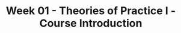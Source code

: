 ---
layout: single_embed_slide
title: "Week 01 - Theories of Practice I - Course Introduction"
presentation_id: p6l55j
canonical_url: /presentations/p6l55j/
slides:
  - slide_name: ../deck-3498-large-0.jpeg
    slide_thumbnail: ../deck-3498-thumb-0.jpeg
    slide_text: >
      Introduction to Theories of Practice I Understanding Generalist and Cross Cultural Practice Jacob Campbell, LICSW Heritage University Theories of Practice I SOWK 486 Fall 2019

  - slide_name: ../deck-3498-large-1.jpeg
    slide_thumbnail: ../deck-3498-thumb-1.jpeg
    slide_text: >
      Home Makeover Minions Short Jacob Campbell, LICSW Heritage University SOWK 486 Fall 2019 Theories of Practice I

  - slide_name: ../deck-3498-large-2.jpeg
    slide_thumbnail: ../deck-3498-thumb-2.jpeg
    slide_text: >
      Agenda • Getting to now each other • Reviewing syllabus Jacob Campbell, LICSW Heritage University SOWK 486 Fall 2019 Theories of Practice I

  - slide_name: ../deck-3498-large-3.jpeg
    slide_thumbnail: ../deck-3498-thumb-3.jpeg
    slide_text: >
      Instructor Introduction • Educational Experience • Work History • Outside Practice • Interests Jacob Campbell, LICSW Heritage University SOWK 486 Fall 2019 Theories of Practice I

  - slide_name: ../deck-3498-large-4.jpeg
    slide_thumbnail: ../deck-3498-thumb-4.jpeg
    slide_text: >
      PollEv.com/campjacob Jacob Campbell, LICSW Heritage University SOWK 486 Fall 2019 Theories of Practice I

  - slide_name: ../deck-3498-large-5.jpeg
    slide_thumbnail: ../deck-3498-thumb-5.jpeg
    slide_text: >
      Peer Interviews • Name • Family or work information • Hopes for future career • Secret talent, hobby, or interesting fact Jacob Campbell, LICSW Heritage University SOWK 486 Fall 2019 Theories of Practice I

  - slide_name: ../deck-3498-large-6.jpeg
    slide_thumbnail: ../deck-3498-thumb-6.jpeg
    slide_text: >
      Managing Expectations What are your expectations? Jacob Campbell, LICSW Heritage University SOWK 486 Fall 2019 Theories of Practice I

  - slide_name: ../deck-3498-large-7.jpeg
    slide_thumbnail: ../deck-3498-thumb-7.jpeg
    slide_text: >
      Managing Expectations You’re Happy You’re Not Happy I’m not Happy Jacob Campbell, LICSW Heritage University I’m Happy SOWK 486 Fall 2019 Theories of Practice I

  - slide_name: ../deck-3498-large-8.jpeg
    slide_thumbnail: ../deck-3498-thumb-8.jpeg
    slide_text: >
      
  - slide_name: ../deck-3498-large-9.jpeg
    slide_thumbnail: ../deck-3498-thumb-9.jpeg
    slide_text: >
      Reviewing Syllabus Jacob Campbell, LICSW Heritage University SOWK 486 Fall 2019 Theories of Practice I

  - slide_name: ../deck-3498-large-10.jpeg
    slide_thumbnail: ../deck-3498-thumb-10.jpeg
    slide_text: >
      Implement skills related to communication skills and effecting change. Practice Jacob Campbell, LICSW Heritage University Theory Learn about generalist social work theories for working with individuals. SOWK 486 Fall 2019 Theories of Practice I

  - slide_name: ../deck-3498-large-11.jpeg
    slide_thumbnail: ../deck-3498-thumb-11.jpeg
    slide_text: >
      Text Book Jacob Campbell, LICSW Heritage University Helpful Resources SOWK 486 Fall 2019 Theories of Practice I

  - slide_name: ../deck-3498-large-12.jpeg
    slide_thumbnail: ../deck-3498-thumb-12.jpeg
    slide_text: >
      Demonstrate Ethical and Professional Behavior Engage Diversity and Difference in Practice Advance Human Rights and Social, Economic, and Environmental Justice Engage in Practice-informed Research and Research-informed Practice Engage in Policy Practice Engage with Individuals, Families, Groups, Organizations, and Communities Assess Individuals, Families, Groups, Organizations, and Communities Intervene with Individuals, Families, Groups, Organizations, and Communities Evaluate Practice with Individuals, Families, Groups, Organizations, and Communities Competencies & Objectives Jacob Campbell, LICSW Heritage University SOWK 486 Fall 2019 Theories of Practice I

  - slide_name: ../deck-3498-large-13.jpeg
    slide_thumbnail: ../deck-3498-thumb-13.jpeg
    slide_text: >
      Format of the Class Large Group Discussion Role-Play & Practice Lab Days Small Group Discussion Lecture Format Jacob Campbell, LICSW Heritage University SOWK 486 Fall 2019 Theories of Practice I

  - slide_name: ../deck-3498-large-14.jpeg
    slide_thumbnail: ../deck-3498-thumb-14.jpeg
    slide_text: >
      Assignments Points Assignment 01: In-Class Participation Assignment 02: Reading Quizzes Assignment 03: Generalist Intervention Assignment Assignment 04a: Interviewing Skills Video Role-Play Assignment 04b: Interviewing Skills Reflection Paper 13% 25% 13% 25% 25% 10% Assignment 05 [Extra Credit Assignment]: Evidence-Based Practice for Assessments or Generalist Practice Jacob Campbell, LICSW Heritage University SOWK 486 Fall 2019 Theories of Practice I

  - slide_name: ../deck-3498-large-15.jpeg
    slide_thumbnail: ../deck-3498-thumb-15.jpeg
    slide_text: >
      Academic Honesty Who’s information is this? Jacob Campbell, LICSW Heritage University SOWK 486 Fall 2019 Theories of Practice I

  - slide_name: ../deck-3498-large-16.jpeg
    slide_thumbnail: ../deck-3498-thumb-16.jpeg
    slide_text: >
      Information • Attendance • Library • Credit Hour Requirements • Campus Security & Safety • Accommodation Policy Jacob Campbell, LICSW Heritage University SOWK 486 Fall 2019 Theories of Practice I

  - slide_name: ../deck-3498-large-17.jpeg
    slide_thumbnail: ../deck-3498-thumb-17.jpeg
    slide_text: >
      Appointments & Questions Jacob Campbell, LICSW Heritage University SOWK 486 Fall 2019 Theories of Practice I

  - slide_name: ../deck-3498-large-18.jpeg
    slide_thumbnail: ../deck-3498-thumb-18.jpeg
    slide_text: >
      Tentative Schedule Jacob Campbell, LICSW Heritage University SOWK 486 Fall 2019 Theories of Practice I

  - slide_name: ../deck-3498-large-19.jpeg
    slide_thumbnail: ../deck-3498-thumb-19.jpeg
    slide_text: >
      Rubrics Initial Emerging Content Area Developed Highly Developed x Content Area x 1 Jacob Campbell, LICSW Heritage University 1 SOWK 486 Fall 2019 Theories of Practice I

---